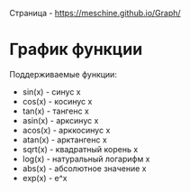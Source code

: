 Страница - https://meschine.github.io/Graph/
# График функции
Поддерживаемые функции:
+ sin(x) - синус x
+ cos(x) - косинус x
+ tan(x) - тангенс x
+ asin(x)	- арксинус x
+ acos(x)	- арккосинус x
+ atan(x)	- арктангенс x
+ sqrt(x) - квадратный корень x
+ log(x) - натуральный логарифм x
+ abs(x) - абсолютное значение x
+ exp(x) - e^x

